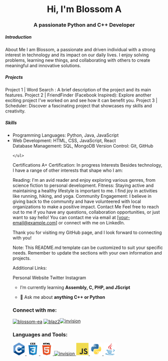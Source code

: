 <h1 align="center">Hi, I'm Blossom A</h1>
<h3 align="center">A passionate Python and C++ Developer</h3>

<h5>Introduction</h5>
<p>
About Me
I am Blossom, a passionate and driven individual with a strong interest in technology and its impact on our daily lives. I enjoy solving problems, learning new things, and collaborating with others to create meaningful and innovative solutions.
</p>

<h5>Projects</h5>
<p>
Project 1 | Word Search : A brief description of the project and its main features.
Project 2 | FriendFinder (Facebook Inspired): Explore another exciting project I've worked on and see how it can benefit you.
Project 3 | Scheduler: Discover a fascinating project that showcases my skills and creativity.
</p>

<h5> Skills </h5>
<p>
  <ul>
<li>Programming Languages: Python, Java, JavaScript</li>
<li>Web Development: HTML, CSS, JavaScript, React</li>
Database Management: SQL, MongoDB
Version Control: Git, GitHub
    
    </ul>
Certifications
A+ Certification: In progress
Interests
Besides technology, I have a range of other interests that shape who I am:

Reading: I'm an avid reader and enjoy exploring various genres, from science fiction to personal development.
Fitness: Staying active and maintaining a healthy lifestyle is important to me. I find joy in activities like running, hiking, and yoga.
Community Engagement: I believe in giving back to the community and have volunteered with local organizations to make a positive impact.
Contact Me
Feel free to reach out to me if you have any questions, collaboration opportunities, or just want to say hello! You can contact me via email at [your-email@example.com] or connect with me on LinkedIn.

Thank you for visiting my GitHub page, and I look forward to connecting with you!

Note: This README.md template can be customized to suit your specific needs. Remember to update the sections with your own information and projects.

Additional Links:

Personal Website
Twitter
Instagram</p>

- I’m currently learning **Assembly, C, PHP, and JScript**

- 💬 Ask me about **anything C++ or Python**

<h3 align="left">Connect with me:</h3>
<p align="left">
<a href="https://linkedin.com/in/blossom-ea" target="blank"><img align="center" src="https://raw.githubusercontent.com/rahuldkjain/github-profile-readme-generator/master/src/images/icons/Social/linked-in-alt.svg" alt="blossom-ea" height="30" width="40" /></a>
<a href="https://www.codechef.com/users/blaz2" target="blank"><img align="center" src="https://cdn.jsdelivr.net/npm/simple-icons@3.1.0/icons/codechef.svg" alt="blaz2" height="30" width="40" /><img src="https://www.vectorlogo.zone/logos/invisionapp/invisionapp-icon.svg" alt="invision" width="40" height="40"/> </a> </p>

<h3 align="left">Languages and Tools:</h3>
<p align="left"> <a href="https://www.w3schools.com/cpp/" target="_blank" rel="noreferrer"> <img src="https://raw.githubusercontent.com/devicons/devicon/master/icons/cplusplus/cplusplus-original.svg" alt="cplusplus" width="40" height="40"/> </a> <a href="https://www.w3schools.com/css/" target="_blank" rel="noreferrer"> <img src="https://raw.githubusercontent.com/devicons/devicon/master/icons/css3/css3-original-wordmark.svg" alt="css3" width="40" height="40"/> </a> <a href="https://www.w3.org/html/" target="_blank" rel="noreferrer"> <img src="https://raw.githubusercontent.com/devicons/devicon/master/icons/html5/html5-original-wordmark.svg" alt="html5" width="40" height="40"/> </a> <a href="https://www.invisionapp.com/" target="_blank" rel="noreferrer"> <img src="https://www.vectorlogo.zone/logos/invisionapp/invisionapp-icon.svg" alt="invision" width="40" height="40"/> </a> <a href="https://developer.mozilla.org/en-US/docs/Web/JavaScript" target="_blank" rel="noreferrer"> <img src="https://raw.githubusercontent.com/devicons/devicon/master/icons/javascript/javascript-original.svg" alt="javascript" width="40" height="40"/> </a> <a href="https://www.python.org" target="_blank" rel="noreferrer"> <img src="https://raw.githubusercontent.com/devicons/devicon/master/icons/python/python-original.svg" alt="python" width="40" height="40"/> </a><a href="https://www.java.com" target="_blank" rel="noreferrer"> <img src="https://raw.githubusercontent.com/devicons/devicon/master/icons/java/java-original.svg" alt="java" width="40" height="40"/> </a> <a href="https://developer.mozilla.org/en-US/docs/Web/JavaScript" target="_blank" rel="noreferrer"></a>
  
</p>
